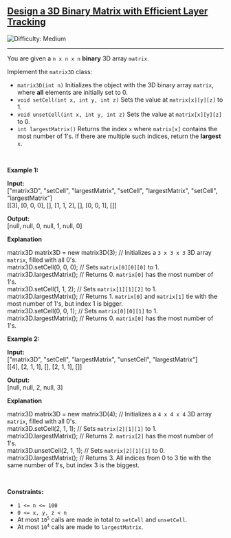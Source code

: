 <h2><a href="https://leetcode.com/problems/design-a-3d-binary-matrix-with-efficient-layer-tracking">Design a 3D Binary Matrix with Efficient Layer Tracking</a></h2> <img src='https://img.shields.io/badge/Difficulty-Medium-orange' alt='Difficulty: Medium' /><hr><p>You are given a <code>n x n x n</code> <strong>binary</strong> 3D array <code>matrix</code>.</p>

<p>Implement the <code>matrix3D</code> class:</p>

<ul>
	<li><code>matrix3D(int n)</code> Initializes the object with the 3D binary array <code>matrix</code>, where <strong>all</strong> elements are initially set to 0.</li>
	<li><code>void setCell(int x, int y, int z)</code> Sets the value at <code>matrix[x][y][z]</code> to 1.</li>
	<li><code>void unsetCell(int x, int y, int z)</code> Sets the value at <code>matrix[x][y][z]</code> to 0.</li>
	<li><code>int largestMatrix()</code> Returns the index <code>x</code> where <code>matrix[x]</code> contains the most number of 1&#39;s. If there are multiple such indices, return the <strong>largest</strong> <code>x</code>.</li>
</ul>

<p>&nbsp;</p>
<p><strong class="example">Example 1:</strong></p>

<div class="example-block">
<p><strong>Input:</strong><br />
<span class="example-io">[&quot;matrix3D&quot;, &quot;setCell&quot;, &quot;largestMatrix&quot;, &quot;setCell&quot;, &quot;largestMatrix&quot;, &quot;setCell&quot;, &quot;largestMatrix&quot;]<br />
[[3], [0, 0, 0], [], [1, 1, 2], [], [0, 0, 1], []]</span></p>

<p><strong>Output:</strong><br />
<span class="example-io">[null, null, 0, null, 1, null, 0] </span></p>

<p><strong>Explanation</strong></p>
matrix3D matrix3D = new matrix3D(3); // Initializes a <code>3 x 3 x 3</code> 3D array <code>matrix</code>, filled with all 0&#39;s.<br />
matrix3D.setCell(0, 0, 0); // Sets <code>matrix[0][0][0]</code> to 1.<br />
matrix3D.largestMatrix(); // Returns 0. <code>matrix[0]</code> has the most number of 1&#39;s.<br />
matrix3D.setCell(1, 1, 2); // Sets <code>matrix[1][1][2]</code> to 1.<br />
matrix3D.largestMatrix(); // Returns 1. <code>matrix[0]</code> and <code>matrix[1]</code> tie with the most number of 1&#39;s, but index 1 is bigger.<br />
matrix3D.setCell(0, 0, 1); // Sets <code>matrix[0][0][1]</code> to 1.<br />
matrix3D.largestMatrix(); // Returns 0. <code>matrix[0]</code> has the most number of 1&#39;s.</div>

<p><strong class="example">Example 2:</strong></p>

<div class="example-block">
<p><strong>Input:</strong><br />
<span class="example-io">[&quot;matrix3D&quot;, &quot;setCell&quot;, &quot;largestMatrix&quot;, &quot;unsetCell&quot;, &quot;largestMatrix&quot;]<br />
[[4], [2, 1, 1], [], [2, 1, 1], []]</span></p>

<p><strong>Output:</strong><br />
<span class="example-io">[null, null, 2, null, 3] </span></p>

<p><strong>Explanation</strong></p>
matrix3D matrix3D = new matrix3D(4); // Initializes a <code>4 x 4 x 4</code> 3D array <code>matrix</code>, filled with all 0&#39;s.<br />
matrix3D.setCell(2, 1, 1); // Sets <code>matrix[2][1][1]</code> to 1.<br />
matrix3D.largestMatrix(); // Returns 2. <code>matrix[2]</code> has the most number of 1&#39;s.<br />
matrix3D.unsetCell(2, 1, 1); // Sets <code>matrix[2][1][1]</code> to 0.<br />
matrix3D.largestMatrix(); // Returns 3. All indices from 0 to 3 tie with the same number of 1&#39;s, but index 3 is the biggest.</div>

<p>&nbsp;</p>
<p><strong>Constraints:</strong></p>

<ul>
	<li><code>1 &lt;= n &lt;= 100</code></li>
	<li><code>0 &lt;= x, y, z &lt; n</code></li>
	<li>At most <code>10<sup>5</sup></code> calls are made in total to <code>setCell</code> and <code>unsetCell</code>.</li>
	<li>At most <code>10<sup>4</sup></code> calls are made to <code>largestMatrix</code>.</li>
</ul>
